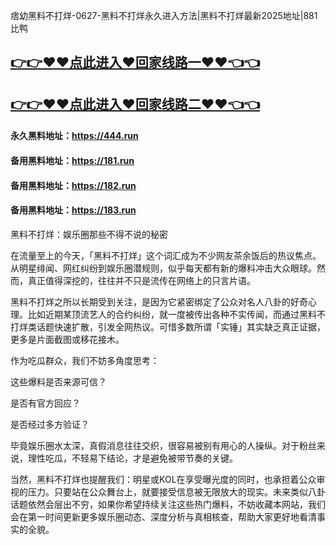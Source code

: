痞幼黑料不打烊-0627-黑料不打烊永久进入方法|黑料不打烊最新2025地址|881比鸭

## [👉👉♥♥点此进入♥回家线路一♥♥👈👈](https://unpkg.com/182run/index.html)
## [👉👉♥♥点此进入♥回家线路二♥♥👈👈](https://unpkg.com/182-1run/index.html)

#### 永久黑料地址：https://444.run
#### 备用黑料地址：https://181.run
#### 备用黑料地址：https://182.run
#### 备用黑料地址：https://183.run

黑料不打烊：娱乐圈那些不得不说的秘密

在流量至上的今天，「黑料不打烊」这个词汇成为不少网友茶余饭后的热议焦点。从明星绯闻、网红纠纷到娱乐圈潜规则，似乎每天都有新的爆料冲击大众眼球。然而，真正值得深挖的，往往并不只是流传在网络上的只言片语。

黑料不打烊之所以长期受到关注，是因为它紧密绑定了公众对名人八卦的好奇心理。比如近期某顶流艺人的合约纠纷，就一度被传出各种不实传闻，而通过黑料不打烊类话题快速扩散，引发全网热议。可惜多数所谓「实锤」其实缺乏真正证据，更多是片面截图或移花接木。

作为吃瓜群众，我们不妨多角度思考：

这些爆料是否来源可信？

是否有官方回应？

是否经过多方验证？

毕竟娱乐圈水太深，真假消息往往交织，很容易被别有用心的人操纵。对于粉丝来说，理性吃瓜，不轻易下结论，才是避免被带节奏的关键。

当然，黑料不打烊也提醒我们：明星或KOL在享受曝光度的同时，也承担着公众审视的压力。只要站在公众舞台上，就要接受信息被无限放大的现实。未来类似八卦话题依然会层出不穷，如果你希望持续关注这些热门爆料，不妨收藏本网站，我们会在第一时间更新更多娱乐圈动态、深度分析与真相核查，帮助大家更好地看清事实的全貌。
